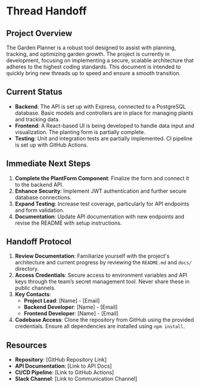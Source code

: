 # Thread Handoff

## Project Overview

The Garden Planner is a robust tool designed to assist with planning, tracking, and optimizing garden growth. The project is currently in development, focusing on implementing a secure, scalable architecture that adheres to the highest coding standards. This document is intended to quickly bring new threads up to speed and ensure a smooth transition.

## Current Status

- **Backend**: The API is set up with Express, connected to a PostgreSQL database. Basic models and controllers are in place for managing plants and tracking data.
- **Frontend**: A React-based UI is being developed to handle data input and visualization. The planting form is partially complete.
- **Testing**: Unit and integration tests are partially implemented. CI pipeline is set up with GitHub Actions.

## Immediate Next Steps

1. **Complete the PlantForm Component**: Finalize the form and connect it to the backend API.
2. **Enhance Security**: Implement JWT authentication and further secure database connections.
3. **Expand Testing**: Increase test coverage, particularly for API endpoints and form validation.
4. **Documentation**: Update API documentation with new endpoints and revise the README with setup instructions.

## Handoff Protocol

1. **Review Documentation**: Familiarize yourself with the project's architecture and current progress by reviewing the `README.md` and `docs/` directory.
2. **Access Credentials**: Secure access to environment variables and API keys through the team’s secret management tool. Never share these in public channels.
3. **Key Contacts**: 
   - **Project Lead**: [Name] - [Email]
   - **Backend Developer**: [Name] - [Email]
   - **Frontend Developer**: [Name] - [Email]
4. **Codebase Access**: Clone the repository from GitHub using the provided credentials. Ensure all dependencies are installed using `npm install`.

## Resources

- **Repository**: [GitHub Repository Link]
- **API Documentation**: [Link to API Docs]
- **CI/CD Pipeline**: [Link to GitHub Actions]
- **Slack Channel**: [Link to Communication Channel]
